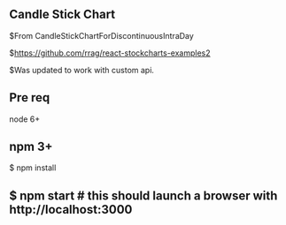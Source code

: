 ## Candle Stick Chart

$From CandleStickChartForDiscontinuousIntraDay

$https://github.com/rrag/react-stockcharts-examples2

$Was updated to work with custom api.

## Pre req
node 6+

npm 3+
---

$ npm install

$ npm start # this should launch a browser with http://localhost:3000
---
